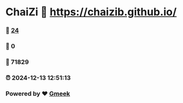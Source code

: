 # ChaiZi :link: https://chaizib.github.io/ 
### :page_facing_up: [24](https://chaizib.github.io//tag.html) 
### :speech_balloon: 0 
### :hibiscus: 71829 
### :alarm_clock: 2024-12-13 12:51:13 
### Powered by :heart: [Gmeek](https://github.com/Meekdai/Gmeek)
